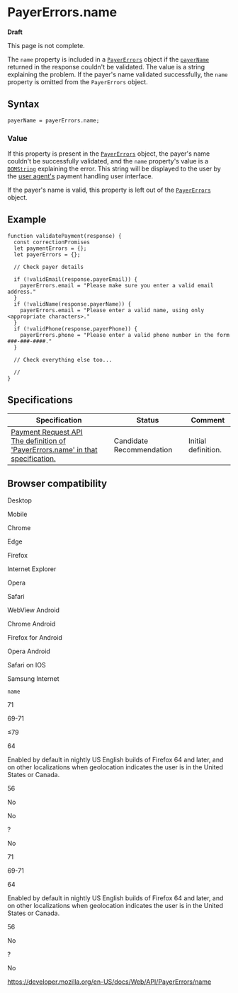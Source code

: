 # PayerErrors.name

**Draft**

This page is not complete.

The `name` property is included in a [`PayerErrors`](../payererrors) object if the [`payerName`](../paymentresponse/payername) returned in the response couldn't be validated. The value is a string explaining the problem. If the payer's name validated successfully, the `name` property is omitted from the `PayerErrors` object.

## Syntax

    payerName = payerErrors.name;

### Value

If this property is present in the [`PayerErrors`](../payererrors) object, the payer's name couldn't be successfully validated, and the `name` property's value is a [`DOMString`](../domstring) explaining the error. This string will be displayed to the user by the [user agent's](https://developer.mozilla.org/en-US/docs/Glossary/User_agent) payment handling user interface.

If the payer's name is valid, this property is left out of the [`PayerErrors`](../payererrors) object.

## Example

    function validatePayment(response) {
      const correctionPromises
      let paymentErrors = {};
      let payerErrors = {};

      // Check payer details

      if (!validEmail(response.payerEmail)) {
        payerErrors.email = "Please make sure you enter a valid email address."
      }
      if (!validName(response.payerName)) {
        payerErrors.email = "Please enter a valid name, using only <appropriate characters>."
      }
      if (!validPhone(response.payerPhone)) {
        payerErrors.phone = "Please enter a valid phone number in the form ###-###-####."
      }

      // Check everything else too...

      //
    }

## Specifications

<table><thead><tr class="header"><th>Specification</th><th>Status</th><th>Comment</th></tr></thead><tbody><tr class="odd"><td><a href="https://w3c.github.io/payment-request/#dom-payererrors-name">Payment Request API<br />
<span class="small">The definition of 'PayerErrors.name' in that specification.</span></a></td><td><span class="spec-cr">Candidate Recommendation</span></td><td>Initial definition.</td></tr></tbody></table>

## Browser compatibility

Desktop

Mobile

Chrome

Edge

Firefox

Internet Explorer

Opera

Safari

WebView Android

Chrome Android

Firefox for Android

Opera Android

Safari on IOS

Samsung Internet

`name`

71

69-71

≤79

64

Enabled by default in nightly US English builds of Firefox 64 and later, and on other localizations when geolocation indicates the user is in the United States or Canada.

56

No

No

?

No

71

69-71

64

Enabled by default in nightly US English builds of Firefox 64 and later, and on other localizations when geolocation indicates the user is in the United States or Canada.

56

No

?

No

<a href="https://developer.mozilla.org/en-US/docs/Web/API/PayerErrors/name" class="_attribution-link">https://developer.mozilla.org/en-US/docs/Web/API/PayerErrors/name</a>

